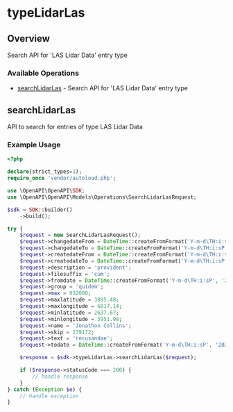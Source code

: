 # typeLidarLas

## Overview

Search API for 'LAS Lidar Data' entry type

### Available Operations

* [searchLidarLas](#searchlidarlas) - Search API for 'LAS Lidar Data' entry type

## searchLidarLas

API to search for entries of type LAS Lidar Data

### Example Usage

```php
<?php

declare(strict_types=1);
require_once 'vendor/autoload.php';

use \OpenAPI\OpenAPI\SDK;
use \OpenAPI\OpenAPI\Models\Operations\SearchLidarLasRequest;

$sdk = SDK::builder()
    ->build();

try {
    $request = new SearchLidarLasRequest();
    $request->changedateFrom = DateTime::createFromFormat('Y-m-d\TH:i:sP', '2022-04-05T18:49:15.247Z');
    $request->changedateTo = DateTime::createFromFormat('Y-m-d\TH:i:sP', '2022-07-04T20:08:46.226Z');
    $request->createdateFrom = DateTime::createFromFormat('Y-m-d\TH:i:sP', '2022-11-06T09:59:59.144Z');
    $request->createdateTo = DateTime::createFromFormat('Y-m-d\TH:i:sP', '2022-05-20T19:36:03.657Z');
    $request->description = 'provident';
    $request->filesuffix = 'cum';
    $request->fromdate = DateTime::createFromFormat('Y-m-d\TH:i:sP', '2020-11-21T03:47:05.182Z');
    $request->group = 'quidem';
    $request->max = 932080;
    $request->maxlatitude = 3895.48;
    $request->maxlongitude = 6017.14;
    $request->minlatitude = 2637.67;
    $request->minlongitude = 5951.98;
    $request->name = 'Jonathon Collins';
    $request->skip = 279172;
    $request->text = 'recusandae';
    $request->todate = DateTime::createFromFormat('Y-m-d\TH:i:sP', '2021-01-03T04:35:17.852Z');

    $response = $sdk->typeLidarLas->searchLidarLas($request);

    if ($response->statusCode === 200) {
        // handle response
    }
} catch (Exception $e) {
    // handle exception
}
```
